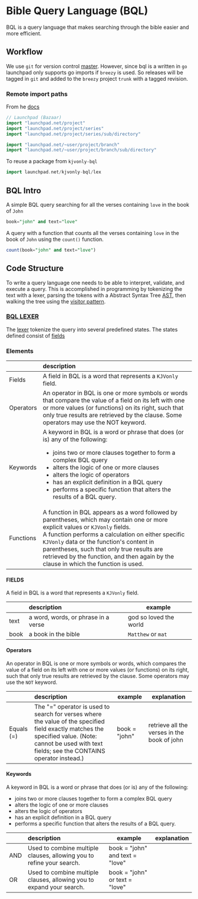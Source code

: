 # Bible Query Language (BQL)

BQL is a query language that makes searching through the bible easier and more efficient.

## Workflow

We use `git` for version control [master](https://code.launchpad.net/~man4christ/kjvonly-bql/+git/kjvonly-bql/+ref/master). However, since bql is a written in `go` launchpad only supports go imports if `breezy` is used. So releases will be tagged in `git` and added to the `breezy` project `trunk` with a tagged revision.

### Remote import paths

From he [docs](https://pkg.go.dev/cmd/go#hdr-Remote_import_paths)

```go
// Launchpad (Bazaar)
import "launchpad.net/project"
import "launchpad.net/project/series"
import "launchpad.net/project/series/sub/directory"

import "launchpad.net/~user/project/branch"
import "launchpad.net/~user/project/branch/sub/directory"
```

To reuse a package from `kjvonly-bql`

```go
import launchpad.net/kjvonly-bql/lex
```

## BQL Intro

A simple BQL query searching for all the verses containing `love` in the book of `John`

```sql
book="john" and text="love"
```

A query with a function that counts all the verses containing `love` in the book of `John` using the `count()` function.

```sql
count(book="john" and text="love")
```

## Code Structure

To write a query language one needs to be able to interpret, validate, and execute a query. This is accomplished in programming by tokenizing the text with a lexer, parsing the tokens with a Abstract Syntax Tree [AST](https://en.wikipedia.org/wiki/Abstract_syntax_tree), then walking the tree using the [visitor pattern](https://en.wikipedia.org/wiki/Visitor_pattern).

### [BQL LEXER](./lex)

The [lexer](./lex) tokenize the query into several predefined states. The states defined consist of [fields](#fields)

### Elements


|           | description                                                                                                                                                                                                                                                                                                                                                                             |
| :-------- | :-------------------------------------------------------------------------------------------------------------------------------------------------------------------------------------------------------------------------------------------------------------------------------------------------------------------------------------------------------------------------------------- |
| Fields    | A field in BQL is a word that represents a `KJVonly` field.                                                                                                                                                                                                                                                                                                                             |
| Operators | An operator in BQL is one or more symbols or words that compare the value of a field on its left with one or more values (or functions) on its right, such that only true results are retrieved by the clause. Some operators may use the NOT keyword.                                                                                                                                  |
| Keywords  | A keyword in BQL is a word or phrase that does (or is) any of the following: <br/><ul><li>joins two or more clauses together to form a complex BQL query</li><li>alters the logic of one or more clauses</li><li>alters the logic of operators</li><li>has an explicit definition in a BQL query</li><li>performs a specific function that alters the results of a BQL query.</li></ul> |
| Functions | A function in BQL appears as a word followed by parentheses, which may contain one or more explicit values or `KJVonly` fields. <br/> A function performs a calculation on either specific `KJVonly` data or the function's content in parentheses, such that only true results are retrieved by the function, and then again by the clause in which the function is used.              |
#### FIELDS

A field in BQL is a word that represents a `KJVonly` field.

|      | description                         | example                |
| :--- | :---------------------------------- | ---------------------- |
| text | a word, words, or phrase in a verse | god so loved the world |
| book | a book in the bible                 | `Matthew` or `mat`     |


#### Operators

An operator in BQL is one or more symbols or words, which compares the value of a field on its left with one or more values (or functions) on its right, such that only true results are retrieved by the clause. Some operators may use the `NOT` keyword.

|            | description                                                                                                                                                                                           | example       | explanation                                 |
| :--------- | :---------------------------------------------------------------------------------------------------------------------------------------------------------------------------------------------------- | ------------- | ------------------------------------------- |
| Equals (=) | The "=" operator is used to search for verses where the value of the specified field exactly matches the specified value. (Note: cannot be used with text fields; see the CONTAINS operator instead.) | book = "john" | retrieve all the verses in the book of john |


#### Keywords

A keyword in BQL is a word or phrase that does (or is) any of the following: <br/> <ul><li>joins two or more clauses together to form a complex BQL query</li><li>alters the logic of one or more clauses</li><li>alters the logic of operators</li><li>has an explicit definition in a BQL query</li><li>performs a specific function that alters the results of a BQL query.</li></ul>


|      | description                                                           | example                          | explanation |
| :--- | :-------------------------------------------------------------------- | -------------------------------- | ----------- |
| AND  | Used to combine multiple clauses, allowing you to refine your search. | book = "john" and text  = "love" |
| OR   | Used to combine multiple clauses, allowing you to expand your search. | book = "john" or text = "love"   |